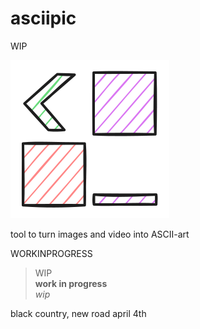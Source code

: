 # asciipic

WIP  

![logo](public/favicon.svg)  

tool to turn images and video into ASCII-art  


WORKINPROGRESS  
> WIP  
**work in progress**  
*wip*  


black country, new road april 4th  